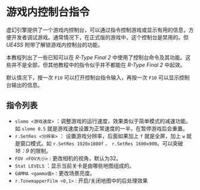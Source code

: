 # 游戏内控制台指令

虚幻引擎提供了一个游戏内控制台，可以通过指令控制游戏或显示有用的信息，方便开发者调试游戏。通常情况下，在正式版的游戏中，这个控制台是禁用的。但 *UE4SS* 附带了解锁游戏内控制台的功能。

本教程列出了一些已知可以在 *R-Type Final 2* 中使用了控制台命令及其功能。这些并不是全部，但其他教程中的指令似乎并不都能在 *R-Type Final 2* 中起效。

默认情况下，按一次 `F10` 可以打开控制台指令输入，再按一次 `F10` 可以显示控制台输出的信息。

## 指令列表

- `slomo <游戏速度>` ：调整游戏的运行速度，效果类似于简单模式的减速功能。如 `slomo 0.5` 就是游戏速度设置为正常速度的一半，在暂停游戏后会重置。
- `r.SetRes <分辨率>` ： 设置游戏分辨率，后面如果加上 `f` 就是全屏，加上 `w` 就是窗口模式。如 `r.SetRes 1920x1080f` 、 `r.SetRes 1600x900`。可以突破 *16：9* 的限制。
- `FOV <FOV大小>` : 更改相机的视角，默认为32。
- `Stat LEVELS` ：显示当前关卡是由哪些地图组成的。
- `GAMMA <gamma值>` : 更改场景亮度。
- `r.TonemapperFilm <0,1>` : 开启/关闭地图中的后处理效果 